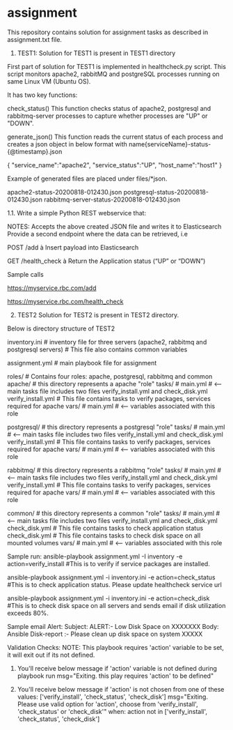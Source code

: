 # assignment

This repository contains solution for assignment tasks as described in assignment.txt file.

1. TEST1:
Solution for TEST1 is present in TEST1 directory

First part of solution for TEST1 is implemented in healthcheck.py script. This script monitors apache2, rabbitMQ and postgreSQL processes running on same Linux VM (Ubuntu OS).

It has two key functions:

check_status()
This function checks status of apache2, postgresql and rabbitmq-server processes to capture whether processes are "UP" or "DOWN".

generate_json()
This function reads the current status of each process and creates a json object in below format with name{serviceName}-status-{@timestamp}.json

{ 
   "service_name":"apache2",
   "service_status":"UP",
   "host_name":"host1"
}

Example of generated files are placed under files/*json. 

apache2-status-20200818-012430.json
postgresql-status-20200818-012430.json
rabbitmq-server-status-20200818-012430.json

1.1. Write a simple Python REST webservice that: 

NOTES:
        Accepts the above created JSON file and writes it to Elasticsearch 
        Provide a second endpoint where the data can be retrieved, i.e 

POST /add  à Insert payload into Elasticsearch

GET /health_check à Return the Application status (“UP” or “DOWN”)

Sample calls

https://myservice.rbc.com/add

https://myservice.rbc.com/health_check



2. TEST2
Solution for TEST2 is present in TEST2 directory.

Below is directory structure of TEST2

inventory.ini               # inventory file for three servers (apache2, rabbitmq and postgresql servers)
                            # This file also contains common variables
                          
assignment.yml              # main playbook file for assignment

roles/                      # Contains four roles: apache, postgresql, rabbitmq and common
  apache/                   # this directory represents a apache "role"
     tasks/                 #
         main.yml           # <-- main tasks file includes two files verify_install.yml and check_disk.yml
         verify_install.yml #     This file contains tasks to verify packages, services required for apache
     vars/                  #
         main.yml           # <-- variables associated with this role
         
  postgresql/               # this directory represents a postgresql "role"
     tasks/                 #
         main.yml           # <-- main tasks file includes two files verify_install.yml and check_disk.yml
         verify_install.yml #     This file contains tasks to verify packages, services required for apache
     vars/                  #
         main.yml           # <-- variables associated with this role

  rabbitmq/                 # this directory represents a rabbitmq "role"
     tasks/                 #
         main.yml           # <-- main tasks file includes two files verify_install.yml and check_disk.yml
         verify_install.yml #     This file contains tasks to verify packages, services required for apache
     vars/                  #
         main.yml           #  <-- variables associated with this role 
  
  common/                   # this directory represents a common "role"
     tasks/                 #
         main.yml           # <-- main tasks file includes two files verify_install.yml and check_disk.yml
         check_disk.yml     #     This file contains tasks to check application status
         check_disk.yml     #     This file contains tasks to check disk space on all mounted volumes
     vars/                  #
         main.yml           #  <-- variables associated with this role          
    

Sample run:
ansible-playbook assignment.yml -I inventory -e action=verify_install 
#This is to verify if service packages are installed.

ansible-playbook assignment.yml -i inventory.ini -e action=check_status
#This is to check application status. Please update healthcheck service url

ansible-playbook assignment.yml -i inventory.ini -e action=check_disk
#This is to check disk space on all servers and sends email if disk utilization exceeds 80%.

Sample email Alert:
Subject: ALERT:- Low Disk Space on XXXXXXX
Body: Ansible Disk-report :- Please clean up disk space on system XXXXX

Validation Checks:
  NOTE: This playbook requires 'action' variable to be set, it will exit out if its not defined.

1. You'll receive below message if 'action' variable is not defined during playbook run
   msg="Exiting. this play requires 'action' to be defined"

2. You'll receive below message if 'action' is not chosen from one of these values: ['verify_install', 'check_status', 'check_disk']
   msg="Exiting. Please use valid option for 'action', choose from 'verify_install', 'check_status' or 'check_disk'"
      when: action not in ['verify_install', 'check_status', 'check_disk']
